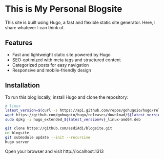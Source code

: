 # This is My Personal Blogsite

This site is built using Hugo, a fast and flexible static site generator. Here, I share whatever I can think of.

## Features
- Fast and lightweight static site powered by Hugo
- SEO-optimized with meta tags and structured content
- Categorized posts for easy navigation
- Responsive and mobile-friendly design

## Installation
To run this blog locally, install Hugo and clone the repository:
```sh
# linux
latest_version=$(curl -s https://api.github.com/repos/gohugoio/hugo/releases/latest | grep -oP '"tag_name": "\K(.*)(?=")')
wget https://github.com/gohugoio/hugo/releases/download/${latest_version}/hugo_extended_${latest_version#v}_linux-amd64.deb
sudo dpkg -i hugo_extended_${latest_version#v}_linux-amd64.deb

git clone https://github.com/asdiAdi/blogsite.git
cd blogsite
git submodule update --init --recursive
hugo server
```

Open your browser and visit http://localhost:1313

